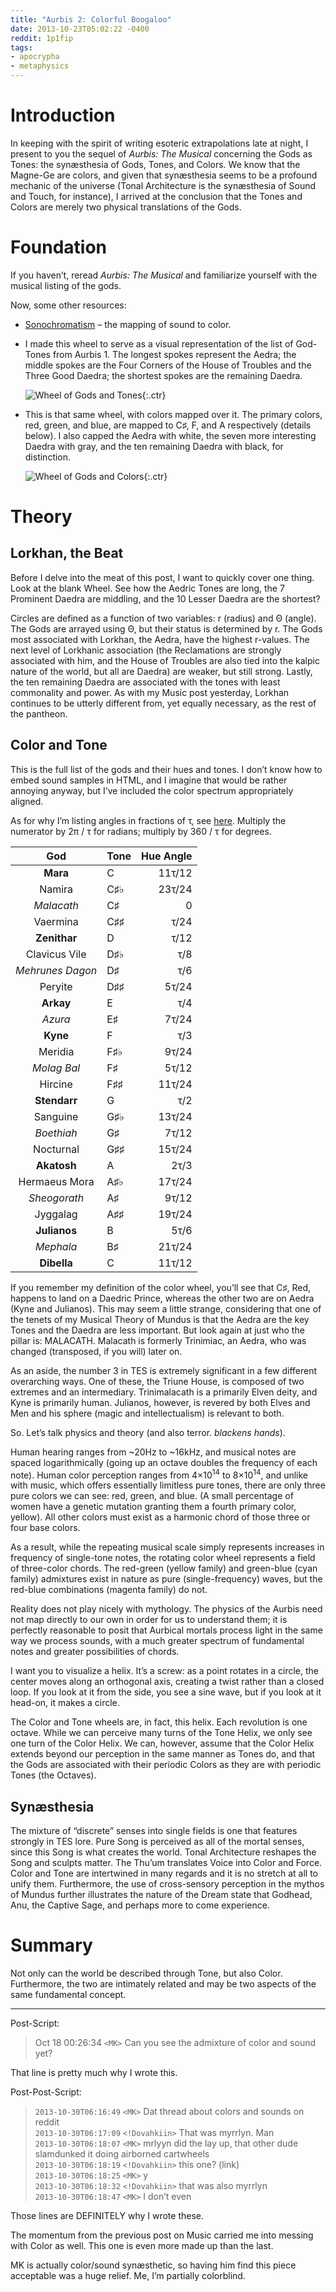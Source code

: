 ```yaml
---
title: "Aurbis 2: Colorful Boogaloo"
date: 2013-10-23T05:02:22 -0400
reddit: 1p1fip
tags:
- apocrypha
- metaphysics
---
```


# Introduction

In keeping with the spirit of writing esoteric extrapolations late at night, I
present to you the sequel of *Aurbis: The Musical* concerning the Gods as Tones:
the synæsthesia of Gods, Tones, and Colors. We know that the Magne-Ge are
colors, and given that synæsthesia seems to be a profound mechanic of the
universe (Tonal Architecture is the synæsthesia of Sound and Touch, for
instance), I arrived at the conclusion that the Tones and Colors are merely two
physical translations of the Gods.

# Foundation

If you haven’t, reread *Aurbis: The Musical* and familiarize yourself with the
musical listing of the gods.

Now, some other resources:

- [Sonochromatism][sonochrome] – the mapping of sound to color.

- I made this wheel to serve as a visual representation of the list of God-Tones
from Aurbis 1. The longest spokes represent the Aedra; the middle spokes are the
Four Corners of the House of Troubles and the Three Good Daedra; the shortest
spokes are the remaining Daedra.

    ![Wheel of Gods and Tones][wheel-tones]{:.ctr}

- This is that same wheel, with colors mapped over it. The primary colors, red,
green, and blue, are mapped to C♯, F, and A respectively (details below). I also
capped the Aedra with white, the seven more interesting Daedra with gray, and
the ten remaining Daedra with black, for distinction.

    ![Wheel of Gods and Colors][wheel-color]{:.ctr}

# Theory

## Lorkhan, the Beat

Before I delve into the meat of this post, I want to quickly cover one thing.
Look at the blank Wheel. See how the Aedric Tones are long, the 7 Prominent
Daedra are middling, and the 10 Lesser Daedra are the shortest?

Circles are defined as a function of two variables: r (radius) and Θ (angle).
The Gods are arrayed using Θ, but their status is determined by r. The Gods most
associated with Lorkhan, the Aedra, have the highest r-values. The next level of
Lorkhanic association (the Reclamations are strongly associated with him, and
the House of Troubles are also tied into the kalpic nature of the world, but all
are Daedra) are weaker, but still strong. Lastly, the ten remaining Daedra are
associated with the tones with least commonality and power. As with my Music
post yesterday, Lorkhan continues to be utterly different from, yet equally
necessary, as the rest of the pantheon.

## Color and Tone

This is the full list of the gods and their hues and tones. I don’t know how to
embed sound samples in HTML, and I imagine that would be rather annoying anyway,
but I’ve included the color spectrum appropriately aligned.

As for why I’m listing angles in fractions of τ, see [here][tau]. Multiply the
numerator by 2π / τ for radians; multiply by 360 / τ for degrees.

| God            | Tone | Hue Angle |
|:--------------:|:-----|----------:|
|**Mara**        |C     |11τ/12     |
|Namira          |C♯♭   |23τ/24     |
|*Malacath*      |C♯    | 0         |
|Vaermina        |C♯♯   |  τ/24     |
|**Zenithar**    |D     |  τ/12     |
|Clavicus Vile   |D♯♭   |  τ/8      |
|*Mehrunes Dagon*|D♯    |  τ/6      |
|Peryite         |D♯♯   | 5τ/24     |
|**Arkay**       |E     |  τ/4      |
|*Azura*         |E♯    | 7τ/24     |
|**Kyne**        |F     |  τ/3      |
|Meridia         |F♯♭   | 9τ/24     |
|*Molag Bal*     |F♯    | 5τ/12     |
|Hircine         |F♯♯   |11τ/24     |
|**Stendarr**    |G     |  τ/2      |
|Sanguine        |G♯♭   |13τ/24     |
|*Boethiah*      |G♯    | 7τ/12     |
|Nocturnal       |G♯♯   |15τ/24     |
|**Akatosh**     |A     | 2τ/3      |
|Hermaeus Mora   |A♯♭   |17τ/24     |
|*Sheogorath*    |A♯    | 9τ/12     |
|Jyggalag        |A♯♯   |19τ/24     |
|**Julianos**    |B     | 5τ/6      |
|*Mephala*       |B♯    |21τ/24     |
|**Dibella**     |C     |11τ/12     |

If you remember my definition of the color wheel, you’ll see that C♯, Red,
happens to land on a Daedric Prince, whereas the other two are on Aedra (Kyne
and Julianos). This may seem a little strange, considering that one of the
tenets of my Musical Theory of Mundus is that the Aedra are the key Tones and
the Daedra are less important. But look again at just who the pillar is:
MALACATH. Malacath is formerly Trinimiac, an Aedra, who was changed (transposed,
if you will) later on.

As an aside, the number 3 in TES is extremely significant in a few different
overarching ways. One of these, the Triune House, is composed of two extremes
and an intermediary. Trinimalacath is a primarily Elven deity, and Kyne is
primarily human. Julianos, however, is revered by both Elves and Men and his
sphere (magic and intellectualism) is relevant to both.

So. Let’s talk physics and theory (and also terror. *blackens hands*).

Human hearing ranges from ~20Hz to ~16kHz, and musical notes are spaced
logarithmically (going up an octave doubles the frequency of each note). Human
color perception ranges from 4×10<sup>14</sup> to 8×10<sup>14</sup>, and unlike
with music, which offers essentially limitless pure tones, there are only three
pure colors we can see: red, green, and blue. (A small percentage of women have
a genetic mutation granting them a fourth primary color, yellow). All other
colors must exist as a harmonic chord of those three or four base colors.

As a result, while the repeating musical scale simply represents increases in
frequency of single-tone notes, the rotating color wheel represents a field of
three-color chords. The red-green (yellow family) and green-blue (cyan family)
admixtures exist in nature as pure (single-frequency) waves, but the red-blue
combinations (magenta family) do not.

Reality does not play nicely with mythology. The physics of the Aurbis need not
map directly to our own in order for us to understand them; it is perfectly
reasonable to posit that Aurbical mortals process light in the same way we
process sounds, with a much greater spectrum of fundamental notes and greater
possibilities of chords.

I want you to visualize a helix. It’s a screw: as a point rotates in a
circle, the center moves along an orthogonal axis, creating a twist rather than
a closed loop. If you look at it from the side, you see a sine wave, but if you
look at it head-on, it makes a circle.

The Color and Tone wheels are, in fact, this helix. Each revolution is one
octave. While we can perceive many turns of the Tone Helix, we only see one turn
of the Color Helix. We can, however, assume that the Color Helix extends beyond
our perception in the same manner as Tones do, and that the Gods are associated
with their periodic Colors as they are with periodic Tones (the Octaves).

## Synæsthesia

The mixture of “discrete” senses into single fields is one that features
strongly in TES lore. Pure Song is perceived as all of the mortal senses, since
this Song is what creates the world. Tonal Architecture reshapes the Song and
sculpts matter. The Thu’um translates Voice into Color and Force. Color and Tone
are intertwined in many regards and it is no stretch at all to unify them.
Furthermore, the use of cross-sensory perception in the mythos of Mundus further
illustrates the nature of the Dream state that Godhead, Anu, the Captive Sage,
and perhaps more to come experience.

# Summary

Not only can the world be described through Tone, but also Color. Furthermore,
the two are intimately related and may be two aspects of the same fundamental
concept.

____

Post-Script:

>Oct 18 00:26:34 `<MK>` Can you see the admixture of color and sound yet?

That line is pretty much why I wrote this.

Post-Post-Script:

>`2013-10-30T06:16:49` `<MK>` Dat thread about colors and sounds on
reddit<br />
>`2013-10-30T06:17:09` `<!Dovahkiin>` That was myrrlyn. Man<br />
>`2013-10-30T06:18:07` `<MK>` mrlyyn did the lay up, that other dude
slamdunked it doing airborned cartwheels<br />
>`2013-10-30T06:18:19` `<!Dovahkiin>` this one? (link)<br />
>`2013-10-30T06:18:25` `<MK>` y<br />
>`2013-10-30T06:18:32` `<!Dovahkiin>` that was also myrrlyn<br />
>`2013-10-30T06:18:47` `<MK>` I don’t even<br />

Those lines are DEFINITELY why I wrote these.

[sonochrome]: https://en.wikipedia.org/wiki/Sonochromatism
[tau]: https://tauday.com/tau-manifesto
[wheel-tones]: ./images/wheel-tones-c.png
[wheel-color]: ./images/wheel-color-c.png

<aside markdown="block" id="about-text">
The momentum from the previous post on Music carried me into messing with Color
as well. This one is even more made up than the last.

MK is actually color/sound synæsthetic, so having him find this piece acceptable
was a huge relief. Me, I’m partially colorblind.
</aside>
